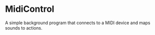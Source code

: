 # MidiControl
A simple background program that connects to a MIDI device and maps sounds to actions.
